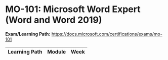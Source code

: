 # MO-101: Microsoft Word Expert (Word and Word 2019)

**Exam/Learning Path:** https://docs.microsoft.com/certifications/exams/mo-101

| **Learning Path** | **Module** | **Week** |
|-|-|-|
